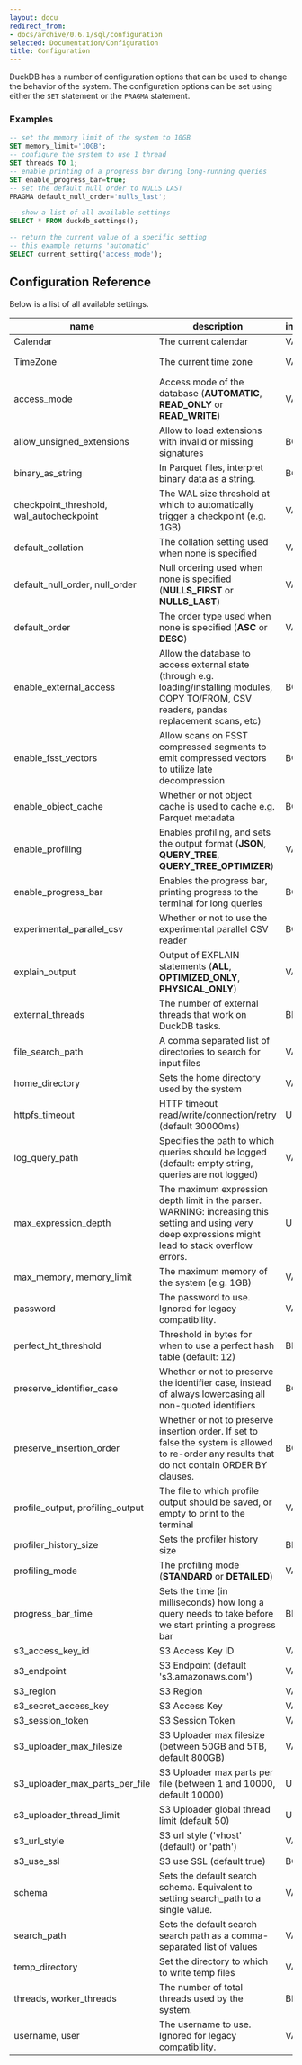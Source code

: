 ```yaml
---
layout: docu
redirect_from:
- docs/archive/0.6.1/sql/configuration
selected: Documentation/Configuration
title: Configuration
---
```


DuckDB has a number of configuration options that can be used to change the behavior of the system. The configuration options can be set using either the `SET` statement or the `PRAGMA` statement.

### Examples
```sql
-- set the memory limit of the system to 10GB
SET memory_limit='10GB';
-- configure the system to use 1 thread
SET threads TO 1;
-- enable printing of a progress bar during long-running queries
SET enable_progress_bar=true;
-- set the default null order to NULLS LAST
PRAGMA default_null_order='nulls_last';

-- show a list of all available settings
SELECT * FROM duckdb_settings();

-- return the current value of a specific setting
-- this example returns 'automatic'
SELECT current_setting('access_mode'); 
```

## **Configuration Reference**

Below is a list of all available settings.

|                   name                   |                                                                       description                                                                       | input_type |  default_value  |
|------------------------------------------|---------------------------------------------------------------------------------------------------------------------------------------------------------|------------|-----------------|
| Calendar                                 | The current calendar                                                                                                                                    | VARCHAR    | GREGORIAN       |
| TimeZone                                 | The current time zone                                                                                                                                   | VARCHAR    | System timezone |
| access_mode                              | Access mode of the database (**AUTOMATIC**, **READ_ONLY** or **READ_WRITE**)                                                                            | VARCHAR    | AUTOMATIC       |
| allow_unsigned_extensions                | Allow to load extensions with invalid or missing signatures                                                                                             | BOOLEAN    | FALSE           |
| binary_as_string                         | In Parquet files, interpret binary data as a string.                                                                                                    | BOOLEAN    |                 |
| checkpoint_threshold, wal_autocheckpoint | The WAL size threshold at which to automatically trigger a checkpoint (e.g. 1GB)                                                                        | VARCHAR    | 16.7MB          |
| default_collation                        | The collation setting used when none is specified                                                                                                       | VARCHAR    |                 |
| default_null_order, null_order           | Null ordering used when none is specified (**NULLS_FIRST** or **NULLS_LAST**)                                                                           | VARCHAR    | NULLS_FIRST     |
| default_order                            | The order type used when none is specified (**ASC** or **DESC**)                                                                                        | VARCHAR    | ASC             |
| enable_external_access                   | Allow the database to access external state (through e.g. loading/installing modules, COPY TO/FROM, CSV readers, pandas replacement scans, etc)         | BOOLEAN    | TRUE            |
| enable_fsst_vectors                      | Allow scans on FSST compressed segments to emit compressed vectors to utilize late decompression                                                        | BOOLEAN    | FALSE           |
| enable_object_cache                      | Whether or not object cache is used to cache e.g. Parquet metadata                                                                                      | BOOLEAN    | FALSE           |
| enable_profiling                         | Enables profiling, and sets the output format (**JSON**, **QUERY_TREE**, **QUERY_TREE_OPTIMIZER**)                                                      | VARCHAR    | NULL            |
| enable_progress_bar                      | Enables the progress bar, printing progress to the terminal for long queries                                                                            | BOOLEAN    | FALSE           |
| experimental_parallel_csv                | Whether or not to use the experimental parallel CSV reader                                                                                              | BOOLEAN    | 0               |
| explain_output                           | Output of EXPLAIN statements (**ALL**, **OPTIMIZED_ONLY**, **PHYSICAL_ONLY**)                                                                           | VARCHAR    | PHYSICAL_ONLY   |
| external_threads                         | The number of external threads that work on DuckDB tasks.                                                                                               | BIGINT     | 0               |
| file_search_path                         | A comma separated list of directories to search for input files                                                                                         | VARCHAR    |                 |
| home_directory                           | Sets the home directory used by the system                                                                                                              | VARCHAR    |                 |
| httpfs_timeout                           | HTTP timeout read/write/connection/retry (default 30000ms)                                                                                              | UBIGINT    |                 |
| log_query_path                           | Specifies the path to which queries should be logged (default: empty string, queries are not logged)                                                    | VARCHAR    | NULL            |
| max_expression_depth                     | The maximum expression depth limit in the parser. WARNING: increasing this setting and using very deep expressions might lead to stack overflow errors. | UBIGINT    | 1000            |
| max_memory, memory_limit                 | The maximum memory of the system (e.g. 1GB)                                                                                                             | VARCHAR    | 75% of RAM      |
| password                                 | The password to use. Ignored for legacy compatibility.                                                                                                  | VARCHAR    | NULL            |
| perfect_ht_threshold                     | Threshold in bytes for when to use a perfect hash table (default: 12)                                                                                   | BIGINT     | 12              |
| preserve_identifier_case                 | Whether or not to preserve the identifier case, instead of always lowercasing all non-quoted identifiers                                                | BOOLEAN    | TRUE            |
| preserve_insertion_order                 | Whether or not to preserve insertion order. If set to false the system is allowed to re-order any results that do not contain ORDER BY clauses.         | BOOLEAN    | TRUE            |
| profile_output, profiling_output         | The file to which profile output should be saved, or empty to print to the terminal                                                                     | VARCHAR    |                 |
| profiler_history_size                    | Sets the profiler history size                                                                                                                          | BIGINT     | NULL            |
| profiling_mode                           | The profiling mode (**STANDARD** or **DETAILED**)                                                                                                       | VARCHAR    | NULL            |
| progress_bar_time                        | Sets the time (in milliseconds) how long a query needs to take before we start printing a progress bar                                                  | BIGINT     | 2000            |
| s3_access_key_id                         | S3 Access Key ID                                                                                                                                        | VARCHAR    |                 |
| s3_endpoint                              | S3 Endpoint (default 's3.amazonaws.com')                                                                                                                | VARCHAR    |                 |
| s3_region                                | S3 Region                                                                                                                                               | VARCHAR    |                 |
| s3_secret_access_key                     | S3 Access Key                                                                                                                                           | VARCHAR    |                 |
| s3_session_token                         | S3 Session Token                                                                                                                                        | VARCHAR    |                 |
| s3_uploader_max_filesize                 | S3 Uploader max filesize (between 50GB and 5TB, default 800GB)                                                                                          | VARCHAR    |                 |
| s3_uploader_max_parts_per_file           | S3 Uploader max parts per file (between 1 and 10000, default 10000)                                                                                     | UBIGINT    |                 |
| s3_uploader_thread_limit                 | S3 Uploader global thread limit (default 50)                                                                                                            | UBIGINT    |                 |
| s3_url_style                             | S3 url style ('vhost' (default) or 'path')                                                                                                              | VARCHAR    |                 |
| s3_use_ssl                               | S3 use SSL (default true)                                                                                                                               | BOOLEAN    |                 |
| schema                                   | Sets the default search schema. Equivalent to setting search_path to a single value.                                                                    | VARCHAR    |                 |
| search_path                              | Sets the default search search path as a comma-separated list of values                                                                                 | VARCHAR    |                 |
| temp_directory                           | Set the directory to which to write temp files                                                                                                          | VARCHAR    |                 |
| threads, worker_threads                  | The number of total threads used by the system.                                                                                                         | BIGINT     | # Cores         |
| username, user                           | The username to use. Ignored for legacy compatibility.                                                                                                  | VARCHAR    | NULL            |